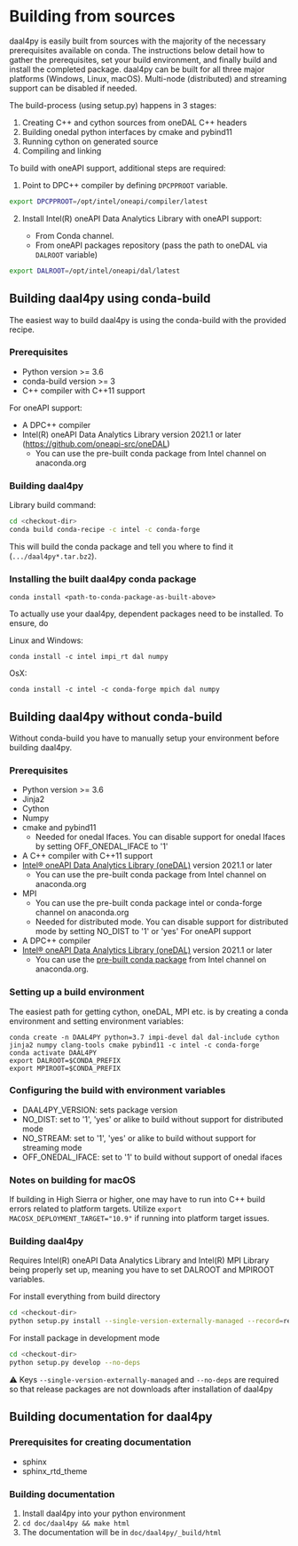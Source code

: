 # Building from sources
daal4py is easily built from sources with the majority of the necessary prerequisites available on conda. The instructions below detail how to gather the prerequisites, set your build environment, and finally build and install the completed package. daal4py can be built for all three major platforms (Windows, Linux, macOS). Multi-node (distributed) and streaming support can be disabled if needed.

The build-process (using setup.py) happens in 3 stages:
1. Creating C++ and cython sources from oneDAL C++ headers
2. Building onedal python interfaces by cmake and pybind11
3. Running cython on generated source
4. Compiling and linking

To build with oneAPI support, additional steps are required:
1. Point to DPC++ compiler by defining ``DPCPPROOT`` variable.

```bash
export DPCPPROOT=/opt/intel/oneapi/compiler/latest
```
2. Install Intel(R) oneAPI Data Analytics Library with oneAPI support:

    - From Conda channel.
    - From oneAPI packages repository (pass the path to oneDAL via ``DALROOT`` variable)

```bash
export DALROOT=/opt/intel/oneapi/dal/latest
```

## Building daal4py using conda-build
The easiest way to build daal4py is using the conda-build with the provided recipe.

### Prerequisites
* Python version >= 3.6
* conda-build version >= 3
* C++ compiler with C++11 support

For oneAPI support:
* A DPC++ compiler
* Intel(R) oneAPI Data Analytics Library version 2021.1 or later (https://github.com/oneapi-src/oneDAL)
  * You can use the pre-built conda package from Intel channel on anaconda.org

### Building daal4py
Library build command:
```bash
cd <checkout-dir>
conda build conda-recipe -c intel -c conda-forge
```
This will build the conda package and tell you where to find it (```.../daal4py*.tar.bz2```).

### Installing the built daal4py conda package
```
conda install <path-to-conda-package-as-built-above>
```
To actually use your daal4py, dependent packages need to be installed. To ensure, do

Linux and Windows:
```
conda install -c intel impi_rt dal numpy
```
OsX:
```
conda install -c intel -c conda-forge mpich dal numpy
```

## Building daal4py without conda-build
Without conda-build you have to manually setup your environment before building daal4py.

### Prerequisites
* Python version >= 3.6
* Jinja2
* Cython
* Numpy
* cmake and pybind11
  * Needed for onedal Ifaces. You can disable support for onedal Ifaces by setting OFF_ONEDAL_IFACE to '1'
* A C++ compiler with C++11 support
* [Intel® oneAPI Data Analytics Library (oneDAL)](https://github.com/oneapi-src/oneDAL) version 2021.1 or later
  * You can use the pre-built conda package from Intel channel on anaconda.org
* MPI
  * You can use the pre-built conda package intel or conda-forge channel on anaconda.org
  * Needed for distributed mode. You can disable support for distributed mode by setting NO_DIST to '1' or 'yes'
For oneAPI support
* A DPC++ compiler
* [Intel® oneAPI Data Analytics Library (oneDAL)](https://github.com/oneapi-src/oneDAL) version 2021.1 or later
  * You can use the [pre-built conda package](https://anaconda.org/intel/dal) from Intel channel on anaconda.org.

### Setting up a build environment
The easiest path for getting cython, oneDAL, MPI etc. is by creating a conda environment and setting environment variables:
```
conda create -n DAAL4PY python=3.7 impi-devel dal dal-include cython jinja2 numpy clang-tools cmake pybind11 -c intel -c conda-forge
conda activate DAAL4PY
export DALROOT=$CONDA_PREFIX
export MPIROOT=$CONDA_PREFIX
```

### Configuring the build with environment variables
* DAAL4PY_VERSION: sets package version
* NO_DIST: set to '1', 'yes' or alike to build without support for distributed mode
* NO_STREAM: set to '1', 'yes' or alike to build without support for streaming mode
* OFF_ONEDAL_IFACE: set to '1' to build without support of onedal ifaces

### Notes on building for macOS
If building in High Sierra or higher, one may have to run into C++ build errors related to platform targets. Utilize ```export MACOSX_DEPLOYMENT_TARGET="10.9"``` if running into platform target issues.

### Building daal4py
Requires Intel(R) oneAPI Data Analytics Library and Intel(R) MPI Library being properly set up, meaning you have to set DALROOT and MPIROOT variables.

For install everything from build directory

```bash
cd <checkout-dir>
python setup.py install --single-version-externally-managed --record=record.txt
```

For install package in development mode

```bash
cd <checkout-dir>
python setup.py develop --no-deps
```

⚠️ Keys `--single-version-externally-managed` and `--no-deps` are required so that release packages are not downloads after installation of daal4py

## Building documentation for daal4py
### Prerequisites for creating documentation
* sphinx
* sphinx_rtd_theme

### Building documentation
1. Install daal4py into your python environment
2. ```cd doc/daal4py && make html```
3. The documentation will be in ```doc/daal4py/_build/html```
